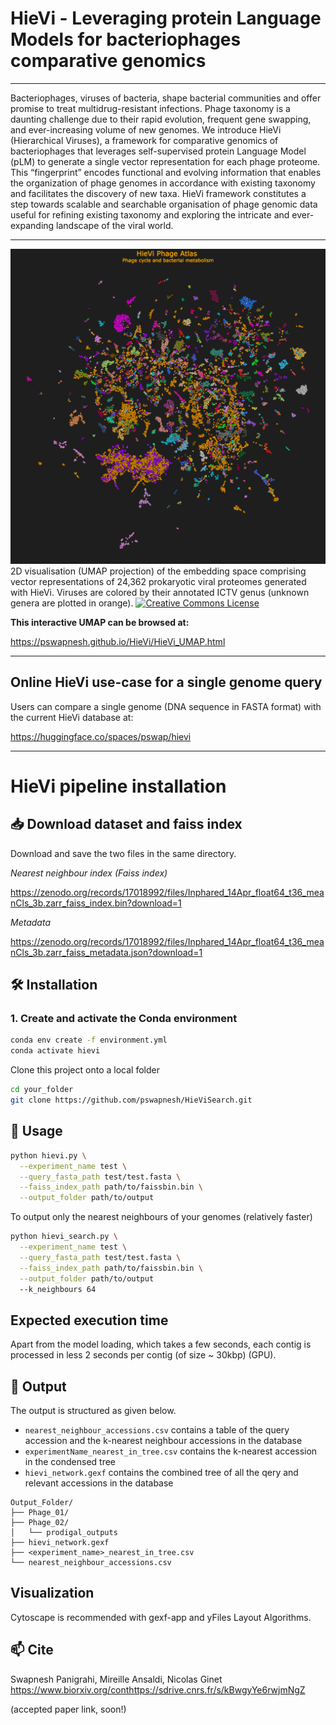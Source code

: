 # HieVi - Leveraging protein Language Models for bacteriophages comparative genomics
---
Bacteriophages, viruses of bacteria, shape bacterial communities and offer promise to treat multidrug-resistant infections. Phage taxonomy is a daunting challenge due to their rapid evolution, frequent gene swapping, and ever-increasing volume of new genomes. We introduce HieVi (Hierarchical Viruses), a framework for comparative genomics of bacteriophages that leverages self-supervised protein Language Model (pLM) to generate a single vector representation for each phage proteome. This “fingerprint” encodes functional and evolving information that enables the organization of phage genomes in accordance with existing taxonomy and facilitates the discovery of new taxa. HieVi framework constitutes a step towards scalable and searchable organisation of phage genomic data useful for refining existing taxonomy and exploring the intricate and ever-expanding landscape of the viral world.

---
![HieVi Phage Atlas](HieVi_Phage_Atlas.png)
2D visualisation (UMAP projection) of the embedding space comprising vector representations of 24,362 prokaryotic viral proteomes generated with HieVi. Viruses are colored by their annotated ICTV genus (unknown genera are plotted in orange).
<a href="https://mirrors.creativecommons.org/presskit/buttons/88x31/png/by-nc-nd.png">
  <img src="https://mirrors.creativecommons.org/presskit/buttons/88x31/png/by-nc-nd.png" alt="Creative Commons License" width="50">
</a>

**This interactive UMAP can be browsed at:**

https://pswapnesh.github.io/HieVi/HieVi_UMAP.html

---
## Online HieVi use-case for a single genome query

Users can compare a single genome (DNA sequence in FASTA format) with the current HieVi database at:

https://huggingface.co/spaces/pswap/hievi

---
# HieVi pipeline installation
## 📥 Download dataset and faiss index

Download and save the two files in the same directory. 

*Nearest neighbour index (Faiss index)*

https://zenodo.org/records/17018992/files/Inphared_14Apr_float64_t36_meanCls_3b.zarr_faiss_index.bin?download=1

*Metadata*

https://zenodo.org/records/17018992/files/Inphared_14Apr_float64_t36_meanCls_3b.zarr_faiss_metadata.json?download=1

## 🛠️ Installation

### 1. Create and activate the Conda environment

```bash
conda env create -f environment.yml
conda activate hievi
```

Clone this project onto a local folder
```bash
cd your_folder
git clone https://github.com/pswapnesh/HieViSearch.git
```


## 🚀 Usage
```bash
python hievi.py \
  --experiment_name test \
  --query_fasta_path test/test.fasta \
  --faiss_index_path path/to/faissbin.bin \
  --output_folder path/to/output
```
To output only the nearest neighbours of your genomes (relatively faster)
```bash
python hievi_search.py \
  --experiment_name test \
  --query_fasta_path test/test.fasta \
  --faiss_index_path path/to/faissbin.bin \
  --output_folder path/to/output
  --k_neighbours 64
```

## Expected execution time
Apart from the model loading, which takes a few seconds, each contig is processed in less 2 seconds per contig (of size ~ 30kbp) (GPU).

## 📂 Output
The output is structured as given below.
- ```nearest_neighbour_accessions.csv``` contains a table of the query accession and the k-nearest neighbour accessions in the database
- ```experimentName_nearest_in_tree.csv``` contains the k-nearest accession in the condensed tree
- ```hievi_network.gexf``` contains the combined tree of all the qery and relevant accessions in the database 

```php-template
Output_Folder/
├── Phage_01/
├── Phage_02/
│   └── prodigal_outputs
├── hievi_network.gexf
├── <experiment_name>_nearest_in_tree.csv
└── nearest_neighbour_accessions.csv
```

## Visualization
Cytoscape is recommended with gexf-app and yFiles Layout Algorithms.

## 📫 Cite
Swapnesh Panigrahi, Mireille Ansaldi, Nicolas Ginet
https://www.biorxiv.org/conthttps://sdrive.cnrs.fr/s/kBwgyYe6rwjmNgZ

(accepted paper link, soon!)

